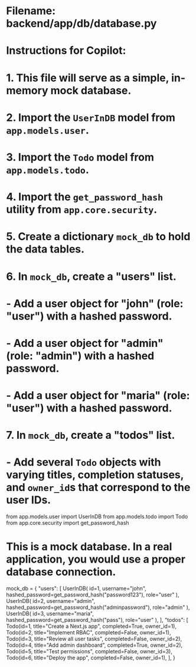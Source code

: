 # Filename: backend/app/db/database.py
# Instructions for Copilot:
# 1. This file will serve as a simple, in-memory mock database.
# 2. Import the `UserInDB` model from `app.models.user`.
# 3. Import the `Todo` model from `app.models.todo`.
# 4. Import the `get_password_hash` utility from `app.core.security`.
# 5. Create a dictionary `mock_db` to hold the data tables.
# 6. In `mock_db`, create a "users" list.
#    - Add a user object for "john" (role: "user") with a hashed password.
#    - Add a user object for "admin" (role: "admin") with a hashed password.
#    - Add a user object for "maria" (role: "user") with a hashed password.
# 7. In `mock_db`, create a "todos" list.
#    - Add several `Todo` objects with varying titles, completion statuses, and `owner_id`s that correspond to the user IDs.

from app.models.user import UserInDB
from app.models.todo import Todo
from app.core.security import get_password_hash

# This is a mock database. In a real application, you would use a proper database connection.
mock_db = {
    "users": [
        UserInDB(
            id=1,
            username="john",
            hashed_password=get_password_hash("password123"),
            role="user"
        ),
        UserInDB(
            id=2,
            username="admin",
            hashed_password=get_password_hash("adminpassword"),
            role="admin"
        ),
        UserInDB(
            id=3,
            username="maria",
            hashed_password=get_password_hash("pass"),
            role="user"
        ),
    ],
    "todos": [
        Todo(id=1, title="Create a Next.js app", completed=True, owner_id=1),
        Todo(id=2, title="Implement RBAC", completed=False, owner_id=1),
        Todo(id=3, title="Review all user tasks", completed=False, owner_id=2),
        Todo(id=4, title="Add admin dashboard", completed=True, owner_id=2),
        Todo(id=5, title="Test permissions", completed=False, owner_id=3),
        Todo(id=6, title="Deploy the app", completed=False, owner_id=1),
    ],
}
